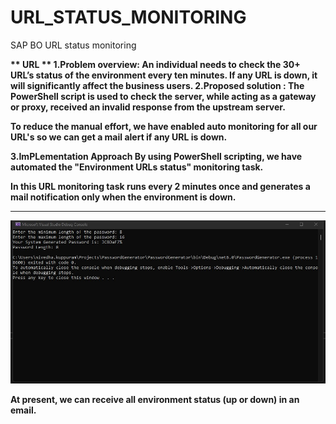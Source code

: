 # URL_STATUS_MONITORING
SAP BO URL status monitoring

<b>** URL  **<b>
1.Problem overview:
  An individual needs to check the 30+ URL’s status of the environment every ten minutes.
  If any URL is down, it will significantly affect the business users.
2.Proposed solution :
  The PowerShell script is used to check the server, while acting as a gateway or proxy, received an invalid response from the upstream server.

  To reduce the manual effort, we have enabled auto monitoring for all our URL's so we can get a mail alert if any URL is down. 

3.ImPLementation Approach 
  By using PowerShell scripting, we have automated the "Environment URLs status" monitoring task.

  In this URL monitoring task runs every 2 minutes once and generates a mail notification only when the environment is down.
<hr>

<img src="https://github.com/nivitek/Password_Generator/blob/main/PasswordResult.jpg" alt="Password_Result"/>

At present, we can receive all environment status (up or down) in an email.
